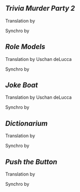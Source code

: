 ***Trivia Murder Party 2***
-
Translation by

Synchro by

***Role Models***
-
Translation by Uschan deLucca

Synchro by

***Joke Boat***
-
Translation by Uschan deLucca

Synchro by

***Dictionarium***
-
Translation by

Synchro by

***Push the Button***
-
Translation by

Synchro by
